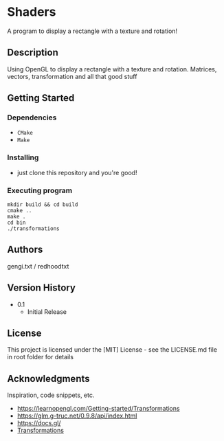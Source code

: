 # Shaders

A program to display a rectangle with a texture and rotation!

## Description

Using OpenGL to display a rectangle with a texture and rotation. Matrices, vectors, transformation and all that good stuff

## Getting Started

### Dependencies

* `CMake`
* `Make`
### Installing

- just clone this repository and you're good!

### Executing program

```
mkdir build && cd build 
cmake ..
make .
cd bin 
./transformations
```

## Authors

gengi.txt / redhoodtxt

## Version History

* 0.1
    * Initial Release
## License

This project is licensed under the [MIT] License - see the LICENSE.md file in root folder for details

## Acknowledgments

Inspiration, code snippets, etc.
* https://learnopengl.com/Getting-started/Transformations
* https://glm.g-truc.net/0.9.8/api/index.html
* https://docs.gl/
* [Transformations](https://www.youtube.com/watch?v=VuYnjsDOx60&list=PLlrATfBNZ98foTJPJ_Ev03o2oq3-GGOS2&index=20)